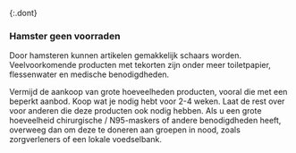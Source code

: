 {:.dont} 
 
 ### Hamster geen voorraden

Door hamsteren kunnen artikelen gemakkelijk schaars worden. Veelvoorkomende producten met tekorten zijn onder meer toiletpapier, flessenwater en medische benodigdheden. 

Vermijd de aankoop van grote hoeveelheden producten, vooral die met een beperkt aanbod. Koop wat je nodig hebt voor 2-4 weken. Laat de rest over voor anderen die deze producten ook nodig hebben. Als u een grote hoeveelheid chirurgische / N95-maskers of andere benodigdheden heeft, overweeg dan om deze te doneren aan groepen in nood, zoals zorgverleners of een lokale voedselbank. 
